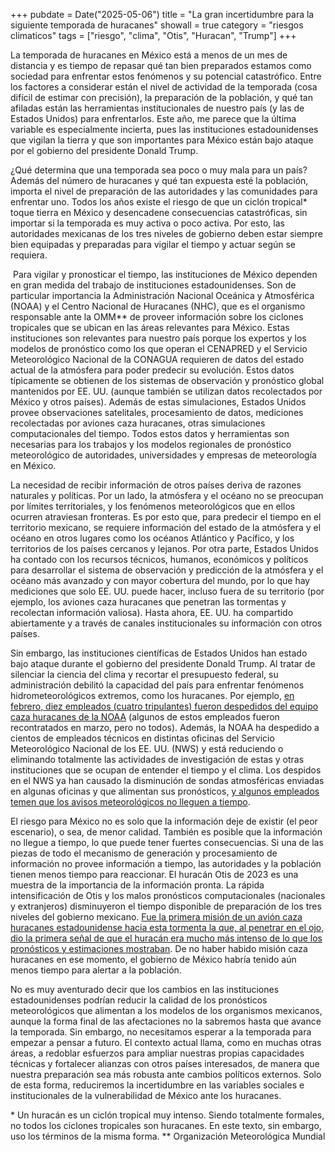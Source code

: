 +++
pubdate = Date("2025-05-06")
title = "La gran incertidumbre para la siguiente temporada de huracanes"
showall = true
category = "riesgos climaticos"
tags = ["riesgo", "clima", "Otis", "Huracan", "Trump"]
+++

La temporada de huracanes en México está a menos de un mes de distancia y es tiempo de repasar qué tan bien preparados estamos como sociedad para enfrentar estos fenómenos y su potencial catastrófico. Entre los factores a considerar están el nivel de actividad de la temporada (cosa difícil de estimar con precisión), la preparación de la población, y qué tan afiladas están las herramientas institucionales de nuestro país (y las de Estados Unidos) para enfrentarlos. Este año, me parece que la última variable es especialmente incierta, pues las instituciones estadounidenses que vigilan la tierra y que son importantes para México están bajo ataque por el gobierno del presidente Donald Trump.

¿Qué determina que una temporada sea poco o muy mala para un país? Además del número de huracanes y qué tan expuesta esté la población, importa el nivel de preparación de las autoridades y las comunidades para enfrentar uno. Todos los años existe el riesgo de que un ciclón tropical* toque tierra en México y desencadene consecuencias catastróficas, sin importar si la temporada es muy activa o poco activa. Por esto, las autoridades mexicanas de los tres niveles de gobierno deben estar siempre bien equipadas y preparadas para vigilar el tiempo y actuar según se requiera.

 Para vigilar y pronosticar el tiempo, las instituciones de México dependen en gran medida del trabajo de instituciones estadounidenses. Son de particular importancia la Administración Nacional Oceánica y Atmosférica (NOAA) y el Centro Nacional de Huracanes (NHC), que es el organismo responsable ante la OMM** de proveer información sobre los ciclones tropicales que se ubican en las áreas relevantes para México. Estas instituciones son relevantes para nuestro país porque los expertos y los modelos de pronóstico como los que operan el CENAPRED y el Servicio Meteorológico Nacional de la CONAGUA requieren de datos del estado actual de la atmósfera para poder predecir su evolución. Estos datos típicamente se obtienen de los sistemas de observación y pronóstico global mantenidos por EE. UU. (aunque también se utilizan datos recolectados por México y otros países). Además de estas simulaciones, Estados Unidos provee observaciones satelitales, procesamiento de datos, mediciones recolectadas por aviones caza huracanes, otras simulaciones computacionales del tiempo. Todos estos datos y herramientas son necesarias para los trabajos y los modelos regionales de pronóstico meteorológico de autoridades, universidades y empresas de meteorología en México.

La necesidad de recibir información de otros países deriva de razones naturales y políticas. Por un lado, la atmósfera y el océano no se preocupan por límites territoriales, y los fenómenos meteorológicos que en ellos ocurren atraviesan fronteras. Es por esto que, para predecir el tiempo en el territorio mexicano, se requiere información del estado de la atmósfera y el océano en otros lugares como los océanos Atlántico y Pacífico, y los territorios de los países cercanos y lejanos. Por otra parte, Estados Unidos ha contado con los recursos técnicos, humanos, económicos y políticos para desarrollar el sistema de observación y predicción de la atmósfera y el océano más avanzado y con mayor cobertura del mundo, por lo que hay mediciones que solo EE. UU. puede hacer, incluso fuera de su territorio (por ejemplo, los aviones caza huracanes que penetran las tormentas y recolectan información valiosa). Hasta ahora, EE. UU. ha compartido abiertamente y a través de canales institucionales su información con otros países.

Sin embargo, las instituciones científicas de Estados Unidos han estado bajo ataque durante el gobierno del presidente Donald Trump. Al tratar de silenciar la ciencia del clima y recortar el presupuesto federal, su administración debilitó la capacidad del país para enfrentar fenómenos hidrometeorológicos extremos, como los huracanes. Por ejemplo, [en febrero, diez empleados (cuatro tripulantes) fueron despedidos del equipo caza huracanes de la NOAA](https://eu.usatoday.com/story/news/nation/2025/03/13/hurricane-hunters-fired-in-noaa-cuts-rehired/81230815007/) (algunos de estos empleados fueron recontratados en marzo, pero no todos). Además, la NOAA ha despedido a cientos de empleados técnicos en distintas oficinas del Servicio Meteorológico Nacional de los EE. UU. (NWS) y está reduciendo o eliminando totalmente las actividades de investigación de estas y otras instituciones que se ocupan de entender el tiempo y el clima. Los despidos en el NWS ya han causado la disminución de sondas atmosféricas enviadas en algunas oficinas y que alimentan sus pronósticos, [y algunos empleados temen que los avisos meteorológicos no lleguen a tiempo](https://edition.cnn.com/2025/05/02/weather/nws-forecasting-layoffs-trump).

El riesgo para México no es solo que la información deje de existir (el peor escenario), o sea, de menor calidad. También es posible que la información no llegue a tiempo, lo que puede tener fuertes consecuencias. Si una de las piezas de todo el mecanismo de generación y procesamiento de información no provee información a tiempo, las autoridades y la población tienen menos tiempo para reaccionar. El huracán Otis de 2023 es una muestra de la importancia de la información pronta. La rápida intensificación de Otis y los malos pronósticos computacionales (nacionales y extranjeros) disminuyeron el tiempo disponible de preparación de los tres niveles del gobierno mexicano. [Fue la primera misión de un avión caza huracanes estadounidense hacia esta tormenta la que, al penetrar en el ojo, dio la primera señal de que el huracán era mucho más intenso de lo que los pronósticos y estimaciones mostraban](https://theeyewall.com/trying-to-make-sense-of-why-otis-exploded-en-route-to-acapulco-this-week/). De no haber habido misión caza huracanes en ese momento, el gobierno de México habría tenido aún menos tiempo para alertar a la población.

No es muy aventurado decir que los cambios en las instituciones estadounidenses podrían reducir la calidad de los pronósticos meteorológicos que alimentan a los modelos de los organismos mexicanos, aunque la forma final de las afectaciones no la sabremos hasta que avance la temporada. Sin embargo, no necesitamos esperar a la temporada para empezar a pensar a futuro. El contexto actual llama, como en muchas otras áreas, a redoblar esfuerzos para ampliar nuestras propias capacidades técnicas y fortalecer alianzas con otros países interesados, de manera que nuestra preparación sea más robusta ante cambios políticos externos. Solo de esta forma, reduciremos la incertidumbre en las variables sociales e institucionales de la vulnerabilidad de México ante los huracanes.

\* Un huracán es un ciclón tropical muy intenso. Siendo totalmente formales, no todos los ciclones tropicales son huracanes. En este texto, sin embargo, uso los términos de la misma forma.
\** Organización Meteorológica Mundial
